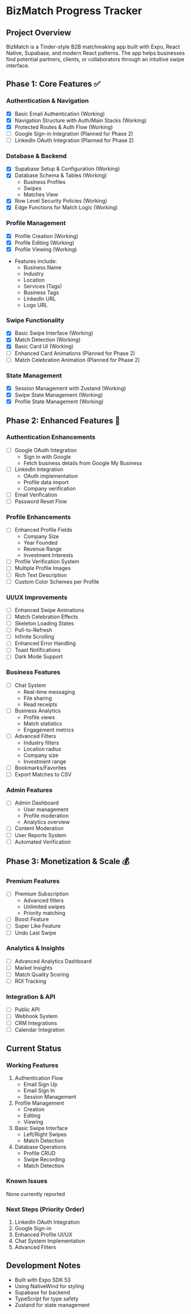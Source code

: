 # BizMatch Progress Tracker

## Project Overview
BizMatch is a Tinder-style B2B matchmaking app built with Expo, React Native, Supabase, and modern React patterns. The app helps businesses find potential partners, clients, or collaborators through an intuitive swipe interface.

## Phase 1: Core Features ✅

### Authentication & Navigation
- [x] Basic Email Authentication (Working)
- [x] Navigation Structure with Auth/Main Stacks (Working)
- [x] Protected Routes & Auth Flow (Working)
- [ ] Google Sign-in Integration (Planned for Phase 2)
- [ ] LinkedIn OAuth Integration (Planned for Phase 2)

### Database & Backend
- [x] Supabase Setup & Configuration (Working)
- [x] Database Schema & Tables (Working)
  - Business Profiles
  - Swipes
  - Matches View
- [x] Row Level Security Policies (Working)
- [x] Edge Functions for Match Logic (Working)

### Profile Management
- [x] Profile Creation (Working)
- [x] Profile Editing (Working)
- [x] Profile Viewing (Working)
- Features include:
  - Business Name
  - Industry
  - Location
  - Services (Tags)
  - Business Tags
  - LinkedIn URL
  - Logo URL

### Swipe Functionality
- [x] Basic Swipe Interface (Working)
- [x] Match Detection (Working)
- [x] Basic Card UI (Working)
- [ ] Enhanced Card Animations (Planned for Phase 2)
- [ ] Match Celebration Animation (Planned for Phase 2)

### State Management
- [x] Session Management with Zustand (Working)
- [x] Swipe State Management (Working)
- [x] Profile State Management (Working)

## Phase 2: Enhanced Features 🚀

### Authentication Enhancements
- [ ] Google OAuth Integration
  - Sign in with Google
  - Fetch business details from Google My Business
- [ ] LinkedIn Integration
  - OAuth implementation
  - Profile data import
  - Company verification
- [ ] Email Verification
- [ ] Password Reset Flow

### Profile Enhancements
- [ ] Enhanced Profile Fields
  - Company Size
  - Year Founded
  - Revenue Range
  - Investment Interests
- [ ] Profile Verification System
- [ ] Multiple Profile Images
- [ ] Rich Text Description
- [ ] Custom Color Schemes per Profile

### UI/UX Improvements
- [ ] Enhanced Swipe Animations
- [ ] Match Celebration Effects
- [ ] Skeleton Loading States
- [ ] Pull-to-Refresh
- [ ] Infinite Scrolling
- [ ] Enhanced Error Handling
- [ ] Toast Notifications
- [ ] Dark Mode Support

### Business Features
- [ ] Chat System
  - Real-time messaging
  - File sharing
  - Read receipts
- [ ] Business Analytics
  - Profile views
  - Match statistics
  - Engagement metrics
- [ ] Advanced Filters
  - Industry filters
  - Location radius
  - Company size
  - Investment range
- [ ] Bookmarks/Favorites
- [ ] Export Matches to CSV

### Admin Features
- [ ] Admin Dashboard
  - User management
  - Profile moderation
  - Analytics overview
- [ ] Content Moderation
- [ ] User Reports System
- [ ] Automated Verification

## Phase 3: Monetization & Scale 💰

### Premium Features
- [ ] Premium Subscription
  - Advanced filters
  - Unlimited swipes
  - Priority matching
- [ ] Boost Feature
- [ ] Super Like Feature
- [ ] Undo Last Swipe

### Analytics & Insights
- [ ] Advanced Analytics Dashboard
- [ ] Market Insights
- [ ] Match Quality Scoring
- [ ] ROI Tracking

### Integration & API
- [ ] Public API
- [ ] Webhook System
- [ ] CRM Integrations
- [ ] Calendar Integration

## Current Status

### Working Features
1. Authentication Flow
   - Email Sign Up
   - Email Sign In
   - Session Management
2. Profile Management
   - Creation
   - Editing
   - Viewing
3. Basic Swipe Interface
   - Left/Right Swipes
   - Match Detection
4. Database Operations
   - Profile CRUD
   - Swipe Recording
   - Match Detection

### Known Issues
None currently reported

### Next Steps (Priority Order)
1. LinkedIn OAuth Integration
2. Google Sign-in
3. Enhanced Profile UI/UX
4. Chat System Implementation
5. Advanced Filters

## Development Notes
- Built with Expo SDK 53
- Using NativeWind for styling
- Supabase for backend
- TypeScript for type safety
- Zustand for state management 